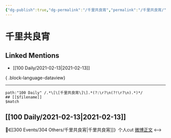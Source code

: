 ```yaml
---
{"dg-publish":true,"dg-permalink":"/千里共良宵","permalink":"/千里共良宵/","created":"2023-04-09T14:15:31.000+08:00","updated":"2023-04-10T17:01:26.000+08:00"}
---
```


# 千里共良宵

## Linked Mentions
- [[100 Daily/2021-02-13\|2021-02-13]]

{ .block-language-dataview}

---

```expander
path:"100 Daily" /.*\[\[千里共良宵\]\].*(?:\r?\n(?!\r?\n).*)*/
## [[$filename]]
$match
```
## [[100 Daily/2021-02-13\|2021-02-13]]
🌟《[[300 Events/304 Others/千里共良宵\|千里共良宵]]》个人cut [微博正文](https://m.weibo.cn/6466290670/4604271666405001)
<-->